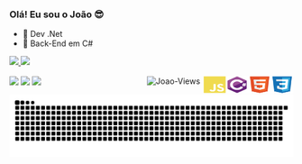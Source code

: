 ### Olá! Eu sou o João 😎

- 🔭 Dev .Net
- 🌱 Back-End em C#

<div>
  <a href="https://github.com/joaojesusvictor">
  <img height="160em" src="https://github-readme-stats.vercel.app/api?username=joaojesusvictor&show_icons=true&theme=tokyonight&include_all_commits=true&count_private=true"/>
  <img height="160em" src="https://github-readme-stats.vercel.app/api/top-langs/?username=joaojesusvictor&layout=compact&langs_count=7&theme=tokyonight"/>
</div>
  
<div style="display: inline_block"><br>
  <img align="right" alt="Joao-CSS" height="30" width="40" src="https://raw.githubusercontent.com/devicons/devicon/master/icons/css3/css3-original.svg">
  <img align="right" alt="Joao-HTML" height="30" width="40" src="https://raw.githubusercontent.com/devicons/devicon/master/icons/html5/html5-original.svg">
  <img align="right" alt="Joao-Csharp" height="30" width="40" src="https://raw.githubusercontent.com/devicons/devicon/master/icons/csharp/csharp-original.svg">
  <img align="right" alt="Joao-Js" height="30" width="40" src="https://raw.githubusercontent.com/devicons/devicon/master/icons/javascript/javascript-plain.svg">
  <img align="right" alt="Joao-Views" height="30" width="100" src="https://komarev.com/ghpvc/?username=joaojesusvictor&color=green" alt="joaojesusvictor" />
</div>
  
 <div>
  <a href="https://instagram.com/eujoaodejesus" target="_blank"><img src="https://img.shields.io/badge/Instagram-E4405F?style=for-the-badge&logo=instagram&logoColor=white"></a>
  <a href = "mailto:joaojesusvictor7@gmail.com"><img src="https://img.shields.io/badge/Gmail-D14836?style=for-the-badge&logo=gmail&logoColor=white"></a>
  <a href="https://www.linkedin.com/in/jo%C3%A3o-victor-747247180/" target="_blank"><img src="https://img.shields.io/badge/-LinkedIn-%230077B5?style=for-the-badge&logo=linkedin&logoColor=white"></a> 
 
  ![Snake animation](https://github.com/joaojesusvictor/joaojesusvictor/blob/output/github-contribution-grid-snake.svg)
 
</div>
